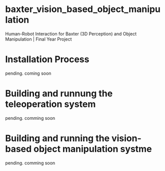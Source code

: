# baxter_vision_based_object_manipulation
Human-Robot Interaction for Baxter (3D Perception) and Object Manipulation | Final Year Project

# Installation Process
pending. coming soon

# Building and runnung the teleoperation system
pending. comming soon

# Building and running the vision-based object manipulation systme
pending. comming soon
